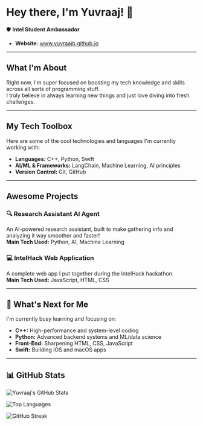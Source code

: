 # Hey there, I'm Yuvraaj! 👋  
🛡️ **Intel Student Ambassador**  

- **Website:** www.yuvraajb.github.io

---

## What I'm About  
Right now, I'm super focused on boosting my tech knowledge and skills across all sorts of programming stuff.  
I truly believe in always learning new things and just love diving into fresh challenges.

---

## My Tech Toolbox  
Here are some of the cool technologies and languages I'm currently working with:

- **Languages:** C++, Python, Swift  
- **AI/ML & Frameworks:** LangChain, Machine Learning, AI principles  
- **Version Control:** Git, GitHub  

---

## Awesome Projects  

### 🔍 Research Assistant AI Agent  
An AI-powered research assistant, built to make gathering info and analyzing it way smoother and faster!  
**Main Tech Used:** Python, AI, Machine Learning  

### 💻 IntelHack Web Application  
A complete web app I put together during the IntelHack hackathon.  
**Main Tech Used:** JavaScript, HTML, CSS  

---

## 🌱 What's Next for Me  
I'm currently busy learning and focusing on:

- **C++:** High-performance and system-level coding  
- **Python:** Advanced backend systems and ML/data science  
- **Front-End:** Sharpening HTML, CSS, JavaScript  
- **Swift:** Building iOS and macOS apps  
 
---

## 📊 GitHub Stats  

![Yuvraaj's GitHub Stats](https://github-readme-stats.vercel.app/api?username=Yuvraajb&show_icons=true&theme=tokyonight&hide_border=true)

![Top Languages](https://github-readme-stats.vercel.app/api/top-langs/?username=Yuvraajb&layout=compact&theme=tokyonight&hide_border=true)

![GitHub Streak](https://github-readme-streak-stats.herokuapp.com/?user=Yuvraajb&theme=tokyonight&hide_border=true)

